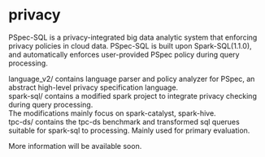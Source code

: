 # privacy
PSpec-SQL is a privacy-integrated big data analytic system that enforcing privacy policies in cloud data.
PSpec-SQL is built upon Spark-SQL(1.1.0), and automatically enforces user-provided PSpec policy during query processing.

language_v2/ contains language parser and policy analyzer for PSpec, an abstract high-level privacy specification language.  
spark-sql/ contains a modified spark project to integrate privacy checking during query processing.  
The modifications mainly focus on spark-catalyst, spark-hive.  
tpc-ds/ contains the tpc-ds benchmark and transformed sql querues suitable for spark-sql to processing. Mainly used for primary evaluation.  

More information will be available soon.
